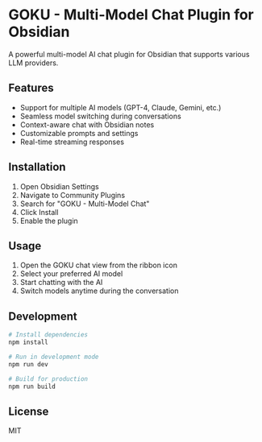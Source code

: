 # GOKU - Multi-Model Chat Plugin for Obsidian

A powerful multi-model AI chat plugin for Obsidian that supports various LLM providers.

## Features

- Support for multiple AI models (GPT-4, Claude, Gemini, etc.)
- Seamless model switching during conversations
- Context-aware chat with Obsidian notes
- Customizable prompts and settings
- Real-time streaming responses

## Installation

1. Open Obsidian Settings
2. Navigate to Community Plugins
3. Search for "GOKU - Multi-Model Chat"
4. Click Install
5. Enable the plugin

## Usage

1. Open the GOKU chat view from the ribbon icon
2. Select your preferred AI model
3. Start chatting with the AI
4. Switch models anytime during the conversation

## Development

```bash
# Install dependencies
npm install

# Run in development mode
npm run dev

# Build for production
npm run build
```

## License

MIT